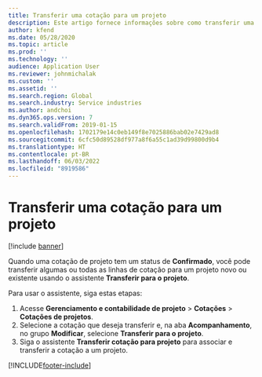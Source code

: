 ```yaml
---
title: Transferir uma cotação para um projeto
description: Este artigo fornece informações sobre como transferir uma cotação para um projeto novo ou existente.
author: kfend
ms.date: 05/28/2020
ms.topic: article
ms.prod: ''
ms.technology: ''
audience: Application User
ms.reviewer: johnmichalak
ms.custom: ''
ms.assetid: ''
ms.search.region: Global
ms.search.industry: Service industries
ms.author: andchoi
ms.dyn365.ops.version: 7
ms.search.validFrom: 2019-01-15
ms.openlocfilehash: 1702179e14c0eb149f8e7025886bab02e7429ad8
ms.sourcegitcommit: 6cfc50d89528df977a8f6a55c1ad39d99800d9b4
ms.translationtype: HT
ms.contentlocale: pt-BR
ms.lasthandoff: 06/03/2022
ms.locfileid: "8919586"
---
```

# <a name="transfer-a-quotation-to-a-project"></a>Transferir uma cotação para um projeto

[!include [banner](../includes/banner.md)]

Quando uma cotação de projeto tem um status de **Confirmado**, você pode transferir algumas ou todas as linhas de cotação para um projeto novo ou existente usando o assistente **Transferir para o projeto**. 

Para usar o assistente, siga estas etapas:

1. Acesse **Gerenciamento e contabilidade de projeto** > **Cotações** > **Cotações de projetos**.
2. Selecione a cotação que deseja transferir e, na aba **Acompanhamento**, no grupo **Modificar**, selecione **Transferir para o projeto**.
3. Siga o assistente **Transferir cotação para projeto** para associar e transferir a cotação a um projeto.


[!INCLUDE[footer-include](../includes/footer-banner.md)]